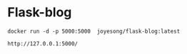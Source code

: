 # Flask-blog

```docker run -d -p 5000:5000  joyesong/flask-blog:latest```

```http://127.0.0.1:5000/```


